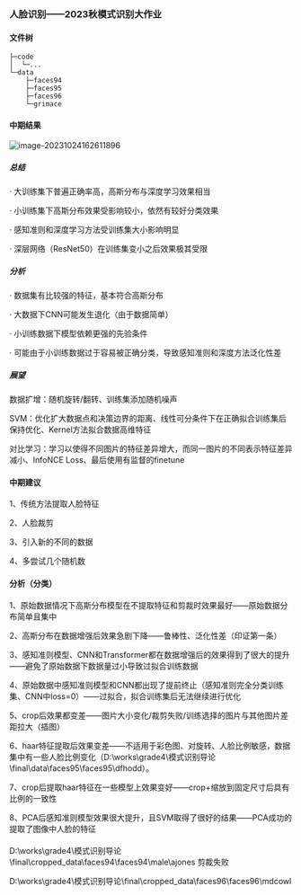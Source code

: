 ### 人脸识别——2023秋模式识别大作业

#### 文件树

```
├─code
│  └─...
└─data
    ├─faces94
    ├─faces95
    ├─faces96
    └─grimace
```

#### 中期结果

![image-20231024162611896](C:\Users\gdfwj\AppData\Roaming\Typora\typora-user-images\image-20231024162611896.png)

##### 总结

· 大训练集下普遍正确率高，高斯分布与深度学习效果相当

· 小训练集下高斯分布效果受影响较小，依然有较好分类效果

· 感知准则和深度学习方法受训练集大小影响明显

· 深层网络（ResNet50）在训练集变小之后效果极其受限

##### 分析

· 数据集有比较强的特征，基本符合高斯分布

· 大数据下CNN可能发生退化（由于数据简单）

· 小训练数据下模型依赖更强的先验条件

· 可能由于小训练数据过于容易被正确分类，导致感知准则和深度方法泛化性差

##### 展望

数据扩增：随机旋转/翻转、训练集添加随机噪声

SVM：优化扩大数据点和决策边界的距离、线性可分条件下在正确拟合训练集后保持优化、Kernel方法拟合数据高维特征

对比学习：学习以使得不同图片的特征差异增大，而同一图片的不同表示特征差异减小、InfoNCE Loss、最后使用有监督的finetune

#### 中期建议

1、传统方法提取人脸特征

2、人脸裁剪

3、引入新的不同的数据

4、多尝试几个随机数

#### 分析（分类）

1、原始数据情况下高斯分布模型在不提取特征和剪裁时效果最好——原始数据分布简单且集中

2、高斯分布在数据增强后效果急剧下降——鲁棒性、泛化性差（印证第一条）

3、感知准则模型、CNN和Transformer都在数据增强后的效果得到了很大的提升——避免了原始数据下数据量过小导致过拟合训练数据

4、原始数据中感知准则模型和CNN都出现了提前终止（感知准则完全分类训练集、CNN中loss=0）——过拟合，拟合训练集后无法继续进行优化

5、crop后效果都变差——图片大小变化/裁剪失败/训练选择的图片与其他图片差距拉大（插图）

6、haar特征提取后效果变差——不适用于彩色图、对旋转、人脸比例敏感，数据集中有一些人脸比例变化（D:\works\grade4\模式识别导论\final\data\faces95\faces95\dfhodd）。

7、crop后提取haar特征在一些模型上效果变好——crop+缩放到固定尺寸后具有比例的一致性

8、PCA后感知准则模型效果很大提升，且SVM取得了很好的结果——PCA成功的提取了图像中人脸的特征

#### 







D:\works\grade4\模式识别导论\final\cropped_data\faces94\faces94\male\ajones 剪裁失败

D:\works\grade4\模式识别导论\final\cropped_data\faces96\faces96\mdcowl
